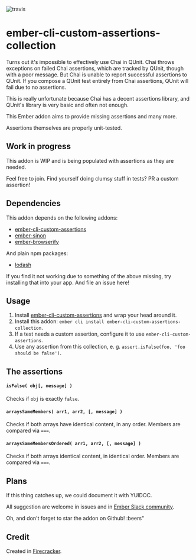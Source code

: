 ![travis](https://travis-ci.org/lolmaus/ember-cli-custom-assertions-collection.svg)

# ember-cli-custom-assertions-collection

Turns out it's impossible to effectively use Chai in QUnit. Chai throws exceptions on failed Chai assertions, which are tracked by QUnit, though with a poor message. But Chai is unable to report successful assertions to QUnit. If you compose a QUnit test entirely from Chai assertions, QUnit will fail due to no assertions.

This is really unfortunate because Chai has a decent assertions library, and QUnit's library is very basic and often not enough.

This Ember addon aims to provide missing assertions and many more.

Assertions themselves are properly unit-tested.


## Work in progress

This addon is WIP and is being populated with assertions as they are needed.

Feel free to join. Find yourself doing clumsy stuff in tests? PR a custom assertion!


## Dependencies

This addon depends on the following addons:

* [ember-cli-custom-assertions](https://github.com/dockyard/ember-cli-custom-assertions)
* [ember-sinon](https://github.com/csantero/ember-sinon)
* [ember-browserify](https://github.com/ef4/ember-browserify)

And plain npm packages:

* [lodash](https://www.npmjs.com/package/lodash)

If you find it not working due to something of the above missing, try installing that into your app. And file an issue here!


## Usage

1. Install [ember-cli-custom-assertions](https://github.com/dockyard/ember-cli-custom-assertions) and wrap your head around it.
2. Install this addon: `ember cli install ember-cli-custom-assertions-collection`.
3. If a test needs a custom assertion, configure it to use `ember-cli-custom-assertions`.
4. Use any assertion from this collection, e. g. `assert.isFalse(foo, 'foo should be false')`.


## The assertions

#### `isFalse( obj[, message] )`

Checks if `obj` is exactly `false`.



#### `arraysSameMembers( arr1, arr2, [, message] )`

Checks if both arrays have identical content, in any order. Members are compared via `===`.



#### `arraysSameMembersOrdered( arr1, arr2, [, message] )`

Checks if both arrays identical content, in identical order. Members are compared via `===`.



## Plans

If this thing catches up, we could document it with YUIDOC.

All suggestion are welcome in issues and in [Ember Slack community](https://ember-community-slackin.herokuapp.com/).

Oh, and don't forget to star the addon on Github! :beers"



## Credit

Created in [Firecracker](http://firecracker.me).
